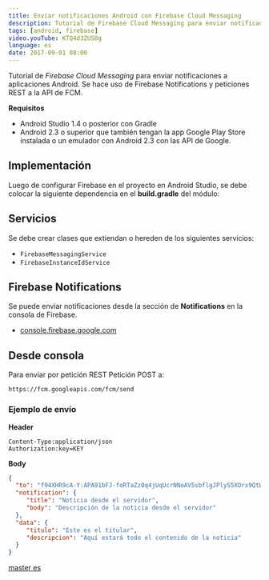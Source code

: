 ```yaml
---
title: Enviar notificaciones Android con Firebase Cloud Messaging
description: Tutorial de Firebase Cloud Messaging para enviar notificaciones a aplicaciones Android. 
tags: [android, firebase]
video.youTube: KTQ4d3ZUS8g
language: es
date: 2017-09-01 08:00
---
```


Tutorial de _Firebase Cloud Messaging_ para enviar notificaciones a aplicaciones Android. Se hace uso de Firebase Notifications y peticiones REST a la API de FCM.

__Requisitos__

* Android Studio 1.4 o posterior con Gradle
* Android 2.3 o superior que también tengan la app Google Play Store instalada o un emulador con Android 2.3 con las API de Google.

## Implementación

Luego de configurar Firebase en el proyecto en Android Studio, se debe colocar la siguiente dependencia en el **build.gradle** del módulo:

## Servicios
Se debe crear clases que extiendan o hereden de los siguientes servicios:

* `FirebaseMessagingService`
* `FirebaseInstanceIdService`

## Firebase Notifications

Se puede enviar notificaciones desde la sección de **Notifications** en la consola de Firebase.

* [console.firebase.google.com](https://console.firebase.google.com/) 

## Desde consola

Para enviar por petición REST Petición POST a:

```
https://fcm.googleapis.com/fcm/send
```

### Ejemplo de envío

__Header__

```
Content-Type:application/json
Authorization:key=KEY
```

__Body__

```json
{
  "to": "f94XHR9cA-Y:APA91bFJ-foRTaZz0q4jUqUcrNNoAV5sbflgJPlyS5XOrx9QtWWlPdzQfhAhLMgL5_kAVxBUcbfboyErEZ4vMVPKVpzsHfp0yAOJGHlyRMURbOLJrj1da1PC8kuHtdi8lMvnpVE6eVS2",
  "notification": {
     "title": "Noticia desde el servidor",
     "body": "Descripción de la noticia desde el servidor"
  },
  "data": {
     "titulo": "Este es el titular",
     "descripcion": "Aquí estará todo el contenido de la noticia"
  }
}
```

[master es](https://github.com/alvareztech/EjemploFCM) 
